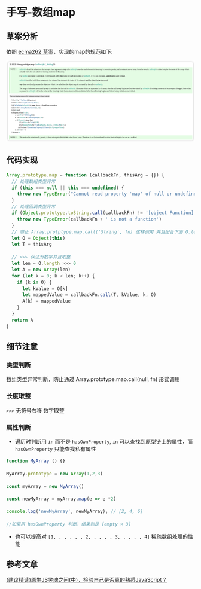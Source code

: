 # 手写-数组map

## 草案分析

依照 [ecma262 草案](https://tc39.es/ecma262/#sec-array.prototype.map)，实现的map的规范如下:

![](./images/1.png)

## 代码实现

```js
Array.prototype.map = function (callbackFn, thisArg = {}) {
  // 处理数组类型异常
  if (this === null || this === undefined) {
    throw new TypeError("Cannot read property 'map' of null or undefined")
  }
  // 处理回调类型异常
  if (Object.prototype.toString.call(callbackFn) != '[object Function]') {
    throw new TypeError(callbackFn + ' is not a function')
  }
  // 防止 Array.protptype.map.call('String', fn) 这样调用 并且配合下面 O.length >>> 0
  let O = Object(this)
  let T = thisArg

  // >>> 保证为数字并且取整
  let len = O.length >>> 0
  let A = new Array(len)
  for (let k = 0; k < len; k++) {
    if (k in O) {
      let kValue = O[k]
      let mappedValue = callbackFn.call(T, kValue, k, O)
      A[k] = mappedValue
    }
  }
  return A
}
```

## 细节注意

### 类型判断

数组类型异常判断，防止通过 Array.prototype.map.call(null, fn) 形式调用

### 长度取整

`>>>` 无符号右移 数字取整

### 属性判断

- 遍历时判断用 `in` 而不是 `hasOwnProperty`, `in` 可以查找到原型链上的属性，而 `hasOwnProperty` 只能查找私有属性

```js
function MyArray () {}

MyArray.prototype = new Array(1,2,3)

const myArray = new MyArray()

const newMyArray = myArray.map(e => e *2)

console.log('newMyArray', newMyArray); // [2, 4, 6]

//如果用 hasOwnProperty 判断，结果则是 [empty × 3]
```

- 也可以提高对 `[1, , , , , , 2, , , , , 3, , , , , 4]` 稀疏数组处理的性能

## 参考文章

[(建议精读)原生JS灵魂之问(中)，检验自己是否真的熟悉JavaScript？](https://juejin.cn/post/6844903986479251464#heading-25)



<SideTitle :page="$page" />
